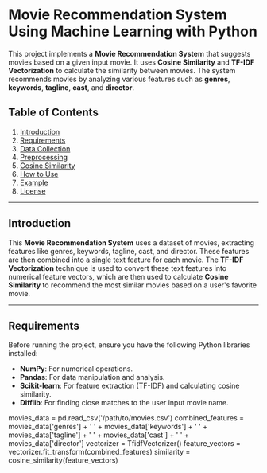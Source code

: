 # Movie Recommendation System Using Machine Learning with Python

This project implements a **Movie Recommendation System** that suggests movies based on a given input movie. It uses **Cosine Similarity** and **TF-IDF Vectorization** to calculate the similarity between movies. The system recommends movies by analyzing various features such as **genres**, **keywords**, **tagline**, **cast**, and **director**.

## Table of Contents

1. [Introduction](#introduction)
2. [Requirements](#requirements)
3. [Data Collection](#data-collection)
4. [Preprocessing](#preprocessing)
5. [Cosine Similarity](#cosine-similarity)
6. [How to Use](#how-to-use)
7. [Example](#example)
8. [License](#license)

---

## Introduction

This **Movie Recommendation System** uses a dataset of movies, extracting features like genres, keywords, tagline, cast, and director. These features are then combined into a single text feature for each movie. The **TF-IDF Vectorization** technique is used to convert these text features into numerical feature vectors, which are then used to calculate **Cosine Similarity** to recommend the most similar movies based on a user's favorite movie.

---

## Requirements

Before running the project, ensure you have the following Python libraries installed:

- **NumPy**: For numerical operations.
- **Pandas**: For data manipulation and analysis.
- **Scikit-learn**: For feature extraction (TF-IDF) and calculating cosine similarity.
- **Difflib**: For finding close matches to the user input movie name.


movies_data = pd.read_csv('/path/to/movies.csv')
combined_features = movies_data['genres'] + ' ' + movies_data['keywords'] + ' ' + movies_data['tagline'] + ' ' + movies_data['cast'] + ' ' + movies_data['director']
vectorizer = TfidfVectorizer()
feature_vectors = vectorizer.fit_transform(combined_features)
similarity = cosine_similarity(feature_vectors)

